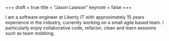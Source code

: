 +++
draft = true
title = "Jason Lawson"
keynote = false
+++

I am a software engineer at Liberty IT with approximately 15 years experience in the industry, currently working on a small agile based team. I particularly enjoy collaborative code, refactor, clean and learn sessions such as team mobbing.